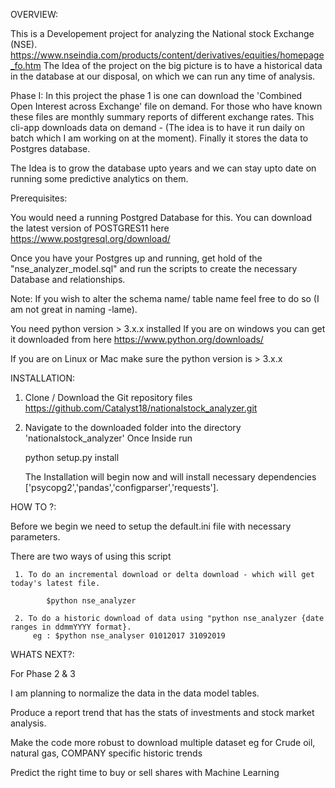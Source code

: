 OVERVIEW:

This is a Developement project for analyzing the National stock Exchange (NSE).
https://www.nseindia.com/products/content/derivatives/equities/homepage_fo.htm
The Idea of the project on the big picture is to have a historical data in the database at our disposal, on which we can run any time of analysis.

Phase I:
In this project the phase 1 is one can download the 'Combined Open Interest across Exchange' file on demand.
For those who have known these files are monthly summary reports of different exchange rates.
This cli-app downloads data on demand - (The idea is to have it run daily on batch which I am working on at the moment).
Finally it stores the data to Postgres database.

The Idea is to grow the database upto years and we can stay upto date on running some predictive analytics on them.

Prerequisites:

You would need a running Postgred Database for this.
You can download the latest version of POSTGRES11 here https://www.postgresql.org/download/

Once you have your Postgres up and running, get hold of the "nse_analyzer_model.sql" and run the scripts to create the necessary Database and relationships.

Note: If you wish to alter the schema name/ table name feel free to do so (I am not great in naming -lame).

You need python version > 3.x.x installed 
If you are on windows you can get it downloaded from here https://www.python.org/downloads/

If you are on Linux or Mac make sure the python version is > 3.x.x



INSTALLATION:

1.	Clone / Download the Git repository files https://github.com/Catalyst18/nationalstock_analyzer.git

2. 	Navigate to the downloaded folder into the directory 'nationalstock_analyzer'
	Once Inside run

	python setup.py install 

	The Installation will begin now and will install necessary dependencies ['psycopg2','pandas','configparser','requests'].

HOW TO ?:

Before we begin we need to setup the default.ini file with necessary parameters.

There are two ways of using this script

     1. To do an incremental download or delta download - which will get today's latest file.

     		$python nse_analyzer

     2. To do a historic download of data using "python nse_analyzer {date ranges in ddmmYYYY format}.
         eg : $python nse_analyser 01012017 31092019

WHATS NEXT?:

For Phase 2 & 3

I am planning to normalize the data in the data model tables.

Produce a report trend that has the stats of investments and stock market analysis.

Make the code more robust to download multiple dataset eg for Crude oil, natural gas, COMPANY specific historic trends

Predict the right time to buy or sell shares with Machine Learning








